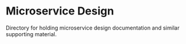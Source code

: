 # Microservice Design
Directory for holding microservice design documentation and similar supporting material.

